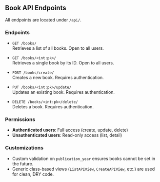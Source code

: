 

## Book API Endpoints

All endpoints are located under `/api/`.

### Endpoints

- `GET /books/`  
  Retrieves a list of all books. Open to all users.

- `GET /books/<int:pk>/`  
  Retrieves a single book by its ID. Open to all users.

- `POST /books/create/`  
  Creates a new book. Requires authentication.

- `PUT /books/<int:pk>/update/`  
  Updates an existing book. Requires authentication.

- `DELETE /books/<int:pk>/delete/`  
  Deletes a book. Requires authentication.

### Permissions

- **Authenticated users**: Full access (create, update, delete)
- **Unauthenticated users**: Read-only access (list, detail)

### Customizations

- Custom validation on `publication_year` ensures books cannot be set in the future.
- Generic class-based views (`ListAPIView`, `CreateAPIView`, etc.) are used for clean, DRY code.
